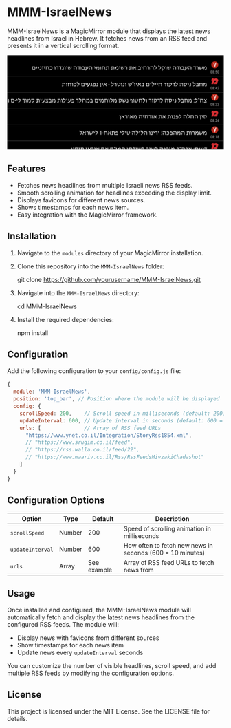 # MMM-IsraelNews

MMM-IsraelNews is a MagicMirror module that displays the latest news headlines from Israel in Hebrew. It fetches news from an RSS feed and presents it in a vertical scrolling format.

![MagicMirror Screenshot](screenshot.png)

## Features

- Fetches news headlines from multiple Israeli news RSS feeds.
- Smooth scrolling animation for headlines exceeding the display limit.
- Displays favicons for different news sources.
- Shows timestamps for each news item.
- Easy integration with the MagicMirror framework.

## Installation

1. Navigate to the `modules` directory of your MagicMirror installation.
2. Clone this repository into the `MMM-IsraelNews` folder:

   git clone https://github.com/yourusername/MMM-IsraelNews.git

3. Navigate into the `MMM-IsraelNews` directory:

   cd MMM-IsraelNews

4. Install the required dependencies:

   npm install

## Configuration

Add the following configuration to your `config/config.js` file:

```javascript
{
  module: 'MMM-IsraelNews',
  position: 'top_bar', // Position where the module will be displayed
  config: {
    scrollSpeed: 200,    // Scroll speed in milliseconds (default: 200)
    updateInterval: 600, // Update interval in seconds (default: 600 = 10 minutes)
    urls: [              // Array of RSS feed URLs
      "https://www.ynet.co.il/Integration/StoryRss1854.xml",
      // "https://www.srugim.co.il/feed",
      // "https://rss.walla.co.il/feed/22",
      // "https://www.maariv.co.il/Rss/RssFeedsMivzakiChadashot"
    ]
  }
}
```

## Configuration Options

| Option | Type | Default | Description |
|--------|------|---------|-------------|
| `scrollSpeed` | Number | 200 | Speed of scrolling animation in milliseconds |
| `updateInterval` | Number | 600 | How often to fetch new news in seconds (600 = 10 minutes) |
| `urls` | Array | See example | Array of RSS feed URLs to fetch news from |

## Usage

Once installed and configured, the MMM-IsraelNews module will automatically fetch and display the latest news headlines from the configured RSS feeds. The module will:

- Display news with favicons from different sources
- Show timestamps for each news item
- Update news every `updateInterval` seconds

You can customize the number of visible headlines, scroll speed, and add multiple RSS feeds by modifying the configuration options.

## License

This project is licensed under the MIT License. See the LICENSE file for details.
